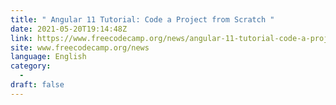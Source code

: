 ```yaml
---
title: " Angular 11 Tutorial: Code a Project from Scratch "
date: 2021-05-20T19:14:48Z
link: https://www.freecodecamp.org/news/angular-11-tutorial-code-a-project-from-scratch/?utm_medium=RSS&utm_source=news.12bit.vn
site: www.freecodecamp.org/news
language: English
category:
  -   
draft: false
---
```

